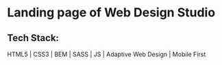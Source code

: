 # Landing page of Web Design Studio
## Tech Stack: 
HTML5 | CSS3 | BEM | SASS | JS | Adaptive Web Design | Mobile First
